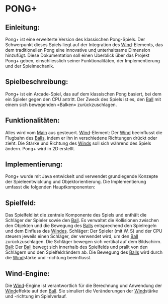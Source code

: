 # PONG+

## Einleitung:
Pong+ ist eine erweiterte Version des klassischen Pong-Spiels. Der Schwerpunkt dieses Spiels liegt auf der Integration des [Wind](Wind.md)-Elements, das dem traditionellen Pong eine innovative und unterhaltsame Dimension hinzufügt. Diese Dokumentation soll einen Überblick über das Projekt Pong+ geben, einschliesslich seiner Funktionalitäten, der Implementierung und der Spielmechanik.

## Spielbeschreibung:
Pong+ ist ein Arcade-Spiel, das auf dem klassischen Pong basiert, bei dem ein Spieler gegen den CPU antritt. Der Zweck des Spiels ist es, den [Ball](Ball.md) mit einem sich bewegenden «Balken» zurückzuschlagen.

## Funktionalitäten:
Alles wird vom [Main](Main.md) aus gesteuert.
[Wind](Wind.md)-Element: Der [Wind](Wind.md) beeinflusst die Flugbahn des [Balls](Ball.md), indem er ihn in verschiedene Richtungen drückt oder zieht. Die Stärke und Richtung des [Winds](Wind.md) soll sich während des Spiels ändern. Pong+ wird in 2D erstellt.

## Implementierung:
Pong+ wurde mit Java entwickelt und verwendet grundlegende Konzepte der Spieleentwicklung und Objektorientierung. Die Implementierung umfasst die folgenden Hauptkomponenten:

## Spielfeld: 
Das Spielfeld ist die zentrale Komponente des Spiels und enthält die Schläger der Spieler sowie den [Ball](Ball.md). Es verwaltet die Kollisionen zwischen den Objekten und die Bewegung des [Balls](Ball.md) entsprechend den Spielregeln und dem Einfluss des [Windes](Wind.md).
Schläger: Der Spieler (mit W, S) und der CPU steuern jeweils einen Schläger, der verwendet wird, um den [Ball](Ball.md) zurückzuschlagen. Die Schläger bewegen sich vertikal auf dem Bildschirm.
[Ball](Ball.md): Der [Ball](Ball.md) bewegt sich innerhalb des Spielfelds und prallt von den Schlägern und den Spielfeldrändern ab. Die Bewegung des [Balls](Ball.md) wird durch die [Wind](Wind.md)stärke und -richtung beeinflusst.

## Wind-Engine: 
Die [Wind](Wind.md)-Engine ist verantwortlich für die Berechnung und Anwendung der [Wind](Wind.md)effekte auf den [Ball](Ball.md). Sie simuliert die Veränderungen der [Wind](Wind.md)stärke und -richtung im Spielverlauf.


